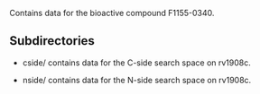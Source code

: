 Contains data for the bioactive compound F1155-0340.

## Subdirectories

- cside/ contains data for the C-side search space on rv1908c.

- nside/ contains data for the N-side search space on rv1908c.

